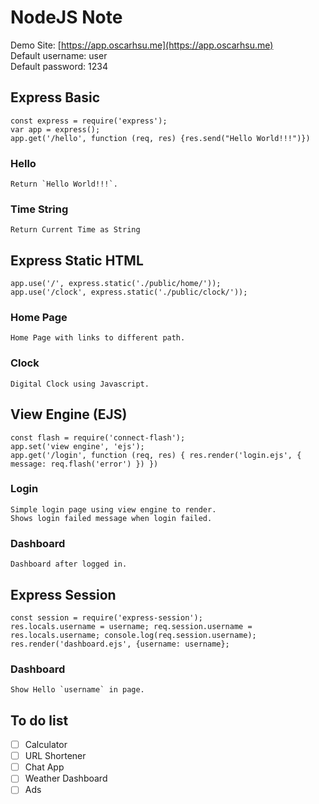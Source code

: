 # NodeJS Note
Demo Site: [https://app.oscarhsu.me](https://app.oscarhsu.me)<br>
Default username: user<br>
Default password: 1234<br>
## Express Basic
`const express = require('express');`<br>
`var app = express();`<br>
`app.get('/hello', function (req, res) {res.send("Hello World!!!")})`
<br>

### Hello
    Return `Hello World!!!`.

### Time String
    Return Current Time as String

## Express Static HTML
`app.use('/', express.static('./public/home/'));`<br>
`app.use('/clock', express.static('./public/clock/'));`<br>

### Home Page
    Home Page with links to different path.

### Clock
    Digital Clock using Javascript.

## View Engine (EJS)
`const flash = require('connect-flash');`<br>
`app.set('view engine', 'ejs');`<br>
``app.get('/login', function (req, res) {
  res.render('login.ejs', { message: req.flash('error') })
})``<br>

### Login
    Simple login page using view engine to render.
    Shows login failed message when login failed.

### Dashboard
    Dashboard after logged in.

## Express Session
`const session = require('express-session');`<br>
``res.locals.username = username;
    req.session.username = res.locals.username;
    console.log(req.session.username);
    res.render('dashboard.ejs', {username: username};``<br>
### Dashboard
    Show Hello `username` in page.

## To do list
- [ ] Calculator
- [ ] URL Shortener
- [ ] Chat App
- [ ] Weather Dashboard
- [ ] Ads
